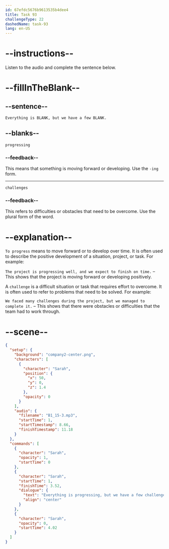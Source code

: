 ```yaml
---
id: 67efdc5676b9613535b4dee4
title: Task 93
challengeType: 22
dashedName: task-93
lang: en-US
---
```


<!-- (Audio) Sarah: Everything is progressing, but we have a few challenges. -->

# --instructions--

Listen to the audio and complete the sentence below.

# --fillInTheBlank--

## --sentence--

`Everything is BLANK, but we have a few BLANK.`

## --blanks--

`progressing`

### --feedback--

This means that something is moving forward or developing. Use the `-ing` form.

---

`challenges`

### --feedback--

This refers to difficulties or obstacles that need to be overcome. Use the plural form of the word.

# --explanation--

`To progress` means to move forward or to develop over time. It is often used to describe the positive development of a situation, project, or task. For example:

`The project is progressing well, and we expect to finish on time.` – This shows that the project is moving forward or developing positively.

A `challenge` is a difficult situation or task that requires effort to overcome. It is often used to refer to problems that need to be solved. For example:

`We faced many challenges during the project, but we managed to complete it.` – This shows that there were obstacles or difficulties that the team had to work through.

# --scene--

```json
{
  "setup": {
    "background": "company2-center.png",
    "characters": [
      {
        "character": "Sarah",
        "position": {
          "x": 50,
          "y": 0,
          "z": 1.4
        },
        "opacity": 0
      }
    ],
    "audio": {
      "filename": "B1_15-3.mp3",
      "startTime": 1,
      "startTimestamp": 8.66,
      "finishTimestamp": 11.18
    }
  },
  "commands": [
    {
      "character": "Sarah",
      "opacity": 1,
      "startTime": 0
    },
    {
      "character": "Sarah",
      "startTime": 1,
      "finishTime": 3.52,
      "dialogue": {
        "text": "Everything is progressing, but we have a few challenges.",
        "align": "center"
      }
    },
    {
      "character": "Sarah",
      "opacity": 0,
      "startTime": 4.02
    }
  ]
}
```
